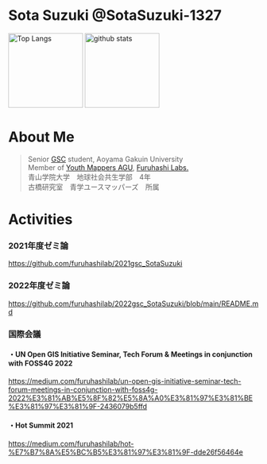 # Sota Suzuki @SotaSuzuki-1327

<p align="left"> 
  <img alt="Top Langs" height="150px" src="https://github-readme-stats.vercel.app/api/top-langs/?username=SotaSuzuki-1327&layout=compact&show_icons=true&theme=onedark" />
  <img alt="github stats" height="150px" src="https://github-readme-stats.vercel.app/api?username=SotaSuzuki-1327&theme=onedark&show_icons=ture" />
</p>




# About Me
> Senior [GSC](https://www.gsc.aoyama.ac.jp/) student, Aoyama Gakuin University  
> Member of [Youth Mappers AGU](https://github.com/furuhashilab/youthmappers4agu), [Furuhashi Labs.](https://github.com/furuhashilab)  
> 青山学院大学　地球社会共生学部　4年  
> 古橋研究室　青学ユースマッパーズ　所属
# Activities  

### 2021年度ゼミ論

https://github.com/furuhashilab/2021gsc_SotaSuzuki

### 2022年度ゼミ論

https://github.com/furuhashilab/2022gsc_SotaSuzuki/blob/main/README.md

### 国際会議

#### ・UN Open GIS Initiative Seminar, Tech Forum & Meetings in conjunction with FOSS4G 2022

https://medium.com/furuhashilab/un-open-gis-initiative-seminar-tech-forum-meetings-in-conjunction-with-foss4g-2022%E3%81%AB%E5%8F%82%E5%8A%A0%E3%81%97%E3%81%BE%E3%81%97%E3%81%9F-2436079b5ffd

#### ・Hot Summit 2021

https://medium.com/furuhashilab/hot-%E7%B7%8A%E5%BC%B5%E3%81%97%E3%81%9F-dde26f56464e
